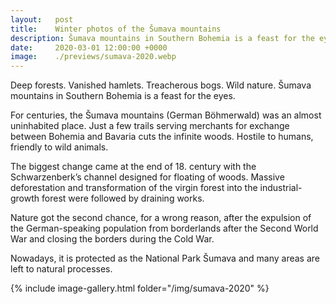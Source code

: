 ```yaml
---
layout:   post
title:    Winter photos of the Šumava mountains
description: Šumava mountains in Southern Bohemia is a feast for the eyes. Photos from Boubín, Plechý/Plöckenstein, Stožec, Třístoličník/Dreisesselberg, Hochstein, and other beautiful places.
date:     2020-03-01 12:00:00 +0000
image:    ./previews/sumava-2020.webp
---
```

Deep forests. Vanished hamlets. Treacherous bogs. Wild nature. Šumava mountains in Southern Bohemia is a feast for the eyes.

For centuries, the Šumava mountains (German Böhmerwald) was an almost uninhabited place. Just a few trails serving merchants for exchange between Bohemia and Bavaria cuts the infinite woods. Hostile to humans, friendly to wild animals.

The biggest change came at the end of 18. century with the Schwarzenberk’s channel designed for floating of woods. Massive deforestation and transformation of the virgin forest into the industrial-growth forest were followed by draining works.

Nature got the second chance, for a wrong reason, after the expulsion of the German-speaking population from borderlands after the Second World War and closing the borders during the Cold War.

Nowadays, it is protected as the National Park Šumava and many areas are left to natural processes.

<div class="row">
    <article class="article col col-12 col-t-12">
    {% include image-gallery.html folder="/img/sumava-2020" %}
    </article>
</div>

